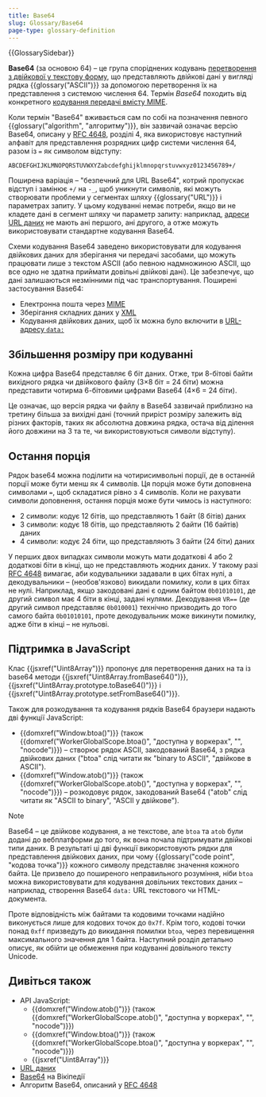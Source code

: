 ```yaml
---
title: Base64
slug: Glossary/Base64
page-type: glossary-definition
---
```


{{GlossarySidebar}}

**Base64** (за основою 64) – це група споріднених кодувань [перетворення з двійкової у текстову форму](https://en.wikipedia.org/wiki/Binary-to-text_encoding), що представляють двійкові дані у вигляді рядка {{glossary("ASCII")}} за допомогою перетворення їх на представлення з системою числення 64. Термін _Base64_ походить від конкретного [кодування передачі вмісту MIME](https://en.wikipedia.org/wiki/MIME#Content-Transfer-Encoding).

Коли термін "Base64" вживається сам по собі на позначення певного {{glossary("algorithm", "алгоритму")}}, він зазвичай означає версію Base64, описану у [RFC 4648](https://datatracker.ietf.org/doc/html/rfc4648), розділі 4, яка використовує наступний алфавіт для представлення розрядних цифр системи числення 64, разом із `=` як символом відступу:

```plain
ABCDEFGHIJKLMNOPQRSTUVWXYZabcdefghijklmnopqrstuvwxyz0123456789+/
```

Поширена варіація – "безпечний для URL Base64", котрий пропускає відступ і замінює `+/` на `-_`, щоб уникнути символів, які можуть створювати проблеми у сегментах шляху {{glossary("URL")}} і параметрах запиту. У цьому кодуванні немає потреби, якщо ви не кладете дані в сегмент шляху чи параметр запиту: наприклад, [адреси URL даних](/uk/docs/Web/URI/Schemes/data) не мають ані першого, ані другого, а отже можуть використовувати стандартне кодування Base64.

Схеми кодування Base64 заведено використовувати для кодування двійкових даних для зберігання чи передачі засобами, що можуть працювати лише з текстом ASCII (або певною надмножиною ASCII, що все одно не здатна приймати довільні двійкові дані). Це забезпечує, що дані залишаються незмінними під час транспортування. Поширені застосування Base64:

- Електронна пошта через [MIME](https://uk.wikipedia.org/wiki/MIME)
- Зберігання складних даних у [XML](/uk/docs/Web/XML)
- Кодування двійкових даних, щоб їх можна було включити в [URL-адресу `data:`](/uk/docs/Web/URI/Schemes/data)

## Збільшення розміру при кодуванні

Кожна цифра Base64 представляє 6 біт даних. Отже, три 8-бітові байти вихідного рядка чи двійкового файлу (3×8 біт = 24 біти) можна представити чотирма 6-бітовими цифрами Base64 (4×6 = 24 біти).

Це означає, що версія рядка чи файлу в Base64 зазвичай приблизно на третину більша за вихідні дані (точний приріст розміру залежить від різних факторів, таких як абсолютна довжина рядка, остача від ділення його довжини на 3 та те, чи використовуються символи відступу).

## Остання порція

Рядок base64 можна поділити на чотирисимвольні порції, де в останній порції може бути менш як 4 символів. Ця порція може бути доповнена символами `=`, щоб складатися рівно з 4 символів. Коли не рахувати символи доповнення, остання порція може бути чимось із наступного:

- 2 символи: кодує 12 бітів, що представляють 1 байт (8 бітів) даних
- 3 символи: кодує 18 бітів, що представляють 2 байти (16 байтів) даних
- 4 символи: кодує 24 біти, що представляють 3 байти (24 біти) даних

У перших двох випадках символи можуть мати додаткові 4 або 2 додаткові біти в кінці, що не представляють жодних даних. У такому разі [RFC 4648](https://datatracker.ietf.org/doc/html/rfc4648#section-3.5) вимагає, аби кодувальники задавали в цих бітах нулі, а декодувальники – (необов'язково) викидали помилку, коли в цих бітах не нулі. Наприклад, якщо закодовані дані є одним байтом `0b01010101`, де другий символ має 4 біти в кінці, задані нулями. Декодування `VR==` (де другий символ представляє `0b010001`) технічно призводить до того самого байта `0b01010101`, проте декодувальник може викинути помилку, адже біти в кінці – не нульові.

## Підтримка в JavaScript

Клас {{jsxref("Uint8Array")}} пропонує для перетворення даних на та із base64 методи {{jsxref("Uint8Array.fromBase64()")}}, {{jsxref("Uint8Array.prototype.toBase64()")}} і {{jsxref("Uint8Array.prototype.setFromBase64()")}}.

Також для розкодування та кодування рядків Base64 браузери надають дві функції JavaScript:

- {{domxref("Window.btoa()")}} (також {{domxref("WorkerGlobalScope.btoa()", "доступна у воркерах", "", "nocode")}}) – створює рядок ASCII, закодований Base64, з рядка двійкових даних ("btoa" слід читати як "binary to ASCII", "двійкове в ASCII").
- {{domxref("Window.atob()")}} (також {{domxref("WorkerGlobalScope.atob()", "доступна у воркерах", "", "nocode")}}) – розкодовує рядок, закодований Base64 ("atob" слід читати як "ASCII to binary", "ASCII у двійкове").

> [!NOTE]
> Base64 – це двійкове кодування, а не текстове, але `btoa` та `atob` були додані до вебплатформи до того, як вона почала підтримувати двійкові типи даних. В результаті ці дві функції використовують рядки для представлення двійкових даних, при чому {{glossary("code point", "кодова точка")}} кожного символу представляє значення кожного байта. Це призвело до поширеного неправильного розуміння, ніби `btoa` можна використовувати для кодування довільних текстових даних – наприклад, створення Base64 `data:` URL текстового чи HTML-документа.
>
> Проте відповідність між байтами та кодовими точками надійно виконується лише для кодових точок до `0x7f`. Крім того, кодові точки понад `0xff` призведуть до викидання помилки `btoa`, через перевищення максимального значення для 1 байта. Наступний розділ детально описує, як обійти це обмеження при кодуванні довільного тексту Unicode.

## Дивіться також

- API JavaScript:
  - {{domxref("Window.atob()")}} (також {{domxref("WorkerGlobalScope.atob()", "доступна у воркерах", "", "nocode")}})
  - {{domxref("Window.btoa()")}} (також {{domxref("WorkerGlobalScope.btoa()", "доступна у воркерах", "", "nocode")}})
  - {{jsxref("Uint8Array")}}
- [URL даних](/uk/docs/Web/URI/Schemes/data)
- [Base64](https://uk.wikipedia.org/wiki/Base64) на Вікіпедії
- Алгоритм Base64, описаний у [RFC 4648](https://datatracker.ietf.org/doc/html/rfc4648)
